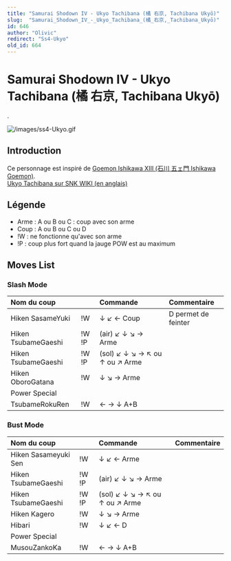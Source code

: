 ```yaml
---
title: "Samurai Shodown IV - Ukyo Tachibana (橘 右京, Tachibana Ukyō)"
slug:  "Samurai_Shodown_IV_-_Ukyo_Tachibana_(橘_右京,_Tachibana_Ukyō)"
id: 646
author: "Olivic"
redirect: "Ss4-Ukyo"
old_id: 664
---
```


# Samurai Shodown IV - Ukyo Tachibana (橘 右京, Tachibana Ukyō)

.

![](/images/ss4-Ukyo.gif "/images/ss4-Ukyo.gif")

## Introduction

Ce personnage est inspiré de [Goemon Ishikawa XIII (石川 五ェ門 Ishikawa
Goemon)](http://en.wikipedia.org/wiki/Goemon_Ishikawa_XIII).  
[Ukyo Tachibana sur SNK WIKI (en
anglais)](http://snk.wikia.com/wiki/Ukyo_Tachibana)

## Légende

- Arme : A ou B ou C : coup avec son arme
- Coup : A ou B ou C ou D
- !W : ne fonctionne qu'avec son arme
- !P : coup plus fort quand la jauge POW est au maximum

## Moves List

### Slash Mode

| Nom du coup         |       | Commande                       | Commentaire         |
|:--------------------|-------|:-------------------------------|:--------------------|
| Hiken SasameYuki    | !W    | ↓ ↙ ← Coup                     | D permet de feinter |
| Hiken TsubameGaeshi | !W !P | (air) ↙ ↓ ↘ → Arme             |                     |
| Hiken TsubameGaeshi | !W !P | (sol) ↙ ↓ ↘ → ↖ ou ↑ ou ↗ Arme |                     |
| Hiken OboroGatana   | !W    | ↓ ↘ → Arme                     |                     |
| Power Special       |       |                                |                     |
| TsubameRokuRen      | !W    | ← → ↓ A+B                      |                     |

### Bust Mode

| Nom du coup          |       | Commande                       | Commentaire |
|:---------------------|-------|:-------------------------------|:------------|
| Hiken Sasameyuki Sen | !W    | ↓ ↙ ← Arme                     |             |
| Hiken TsubameGaeshi  | !W !P | (air) ↙ ↓ ↘ → Arme             |             |
| Hiken TsubameGaeshi  | !W !P | (sol) ↙ ↓ ↘ → ↖ ou ↑ ou ↗ Arme |             |
| Hiken Kagero         | !W    | ↓ ↘ → Arme                     |             |
| Hibari               | !W    | ↓ ↙ ← D                        |             |
| Power Special        |       |                                |             |
| MusouZankoKa         | !W    | ← → ↓ A+B                      |             |
